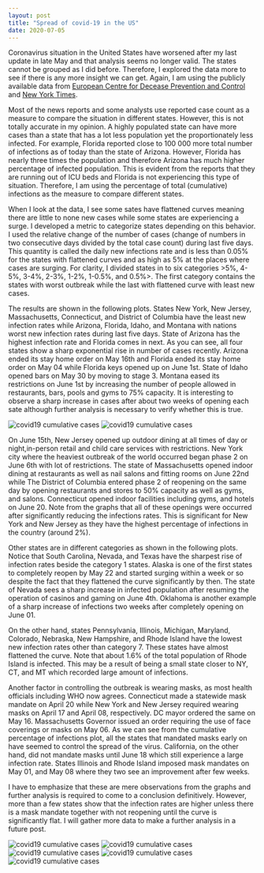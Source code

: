 ```yaml
---
layout: post
title: "Spread of covid-19 in the US"
date: 2020-07-05
---
```


Coronavirus situation in the United States have worsened after my last
update in late May and that analysis seems no longer valid. The states
cannot be grouped as I did before. Therefore, I explored the data more
to see if there is any more insight we can get. Again, I am using the
publicly available data from [European Centre for Decease Prevention
and
Control](https://www.ecdc.europa.eu/en/publications-data/download-todays-data-geographic-distribution-covid-19-cases-worldwide) 
and [New York Times](https://github.com/nytimes/covid-19-data).

Most of the news reports and some analysts use reported case count as
a measure to compare the situation in different states. However, this
is not totally accurate in my opinion. A highly populated state can
have more cases than a state that has a lot less population yet the
proportionately less infected. For example, Florida reported close to
100 000 more total number of infections as of today than the state of
Arizona. However, Florida has nearly three times the population and
therefore Arizona has much higher percentage of infected
population. This is evident from the reports that they are running out
of ICU beds and Florida is not experiencing this type of
situation. Therefore, I am using the percentage of total (cumulative)
infections as the measure to compare different states.

When I look at the data, I see some sates have flattened curves
meaning there are little to none new cases while some states are
experiencing a surge. I developed a metric to categorize states
depending on this behavior. I used the relative change of the number
of cases (change of numbers in two consecutive days divided by the
total case count) during last five days. This quantity is called the
daily new infections rate and is less than 0.05% for the states with
flattened curves and as high as 5% at the places where cases are
surging. For clarity, I divided states in to six categories >5%,
4-5%, 3-4%, 2-3%, 1-2%, 1-0.5%, and 0.5%>. The first category contains the
states with worst outbreak while the last with flattened curve with
least new cases.

The results are shown in the following plots. States New York, New
Jersey, Massachusetts, Connecticut, and District of Columbia have the
least new infection rates while Arizona, Florida, Idaho, and Montana
with nations worst new infection rates during last five days. State of
Arizona has the highest infection rate and Florida comes in next. As
you can see, all four states show a sharp exponential rise in number
of cases recently. Arizona ended its stay home order on May 16th and
Florida ended its stay home order on May 04 while Florida keys opened
up on June 1st. State of Idaho opened bars on May 30 by moving to
stage 3. Montana eased its restrictions on June 1st by increasing
the number of people allowed in restaurants, bars, pools and gyms to
75% capacity. It is interesting to observe a sharp increase in cases after
about two weeks of opening each sate although further analysis is
necessary to verify whether this is true.

![covid19 cumulative cases](/assets/covid19_<0.005.png)
![covid19 cumulative cases](/assets/covid19_>0.05.png)

On June 15th, New Jersey opened up outdoor dining at all times of day or
night,in-person retail and child care services with restrictions. New
York city where the heaviest outbreak of the world occurred began phase
2 on June 6th with lot of restrictions. The state of Massachusetts
opened indoor dining at restaurants as well as nail salons and fitting
rooms on June 22nd while The District of Columbia entered phase 2 of
reopening on the same day by opening restaurants and stores to 50%
capacity as well as gyms, and salons. Connecticut opened indoor facilities
including gyms, and hotels on June 20. Note from the graphs that all
of these openings were occurred after significantly reducing the
infections rates. This is significant for New York and New Jersey as
they have the highest percentage of infections in the country (around
2%). 

Other states are in different categories as shown in the following
plots. Notice that South Carolina, Nevada, and Texas have the sharpest
rise of infection rates beside the category 1 states. Alaska is one of
the first states to completely reopen by May 22 and started surging
within a week or so despite the fact that they flattened the curve
significantly by then. The state of Nevada sees a sharp increase in
infected population after resuming the operation of casinos and gaming
on June 4th. Oklahoma is another example of a sharp increase of
infections two weeks after completely opening on June 01.

On the other hand, states Pennsylvania, Illinois, Michigan, Maryland,
Colorado, Nebraska, New Hampshire, and Rhode Island have the lowest
new infection rates other than category 7. These states have almost
flattened the curve. Note that about 1.6% of the total population of
Rhode Island is infected. This may be a result of being a small state
closer to NY, CT, and MT which recorded large amount of infections.

Another factor in controlling the outbreak is wearing masks, as most
health officials including WHO now agrees. Connecticut made a
statewide mask mandate on April 20 while New York and New Jersey
required wearing masks on April 17 and April 08, respectively. DC
mayor ordered the same on May 16. Massachusetts Governor issued an
order requiring the use of face coverings or masks on May 06. As we
can see from the cumulative percentage of infections plot, all the
states that mandated masks early on have seemed to control the spread
of the virus. California, on the other hand, did not mandate masks
until June 18 which still experience a large infection rate. States
Illinois and Rhode Island imposed mask mandates on May 01, and May 08
where they two see an improvement after few weeks.

I have to emphasize that these are mere observations from the graphs
and further analysis is required to come to a conclusion
definitively. However, more than a few states show that the infection
rates are higher unless there is a mask mandate together with not
reopening until the curve is significantly flat. I will gather more
data to make a further analysis in a future post.

![covid19 cumulative cases](/assets/covid19_wleg_0.01>0.005.png)
![covid19 cumulative cases](/assets/covid19_wleg_0.02>0.01.png)
![covid19 cumulative cases](/assets/covid19_wleg_0.03>0.02.png)
![covid19 cumulative cases](/assets/covid19_wleg_0.04>0.03.png)
![covid19 cumulative cases](/assets/covid19_wleg_0.05>0.04.png)

